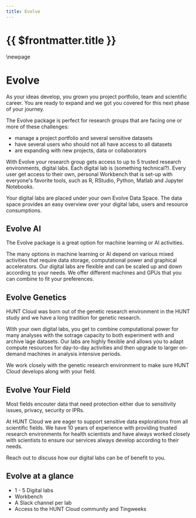 ```yaml
---
title: Evolve
---
```


# {{ $frontmatter.title }}


\newpage

# Evolve

As your ideas develop, you grown you project portfolio, team and scientific career. You are ready to expand and we got you covered for this next phase of your journey. 

The Evolve package is perfect for research groups that are facing one or more of these challenges:
- manage a project portfolio and several sensitive datasets 
- have several users who should not all have access to all datasets
- are expanding with new projects, data or collaborators

With Evolve your research group gets access to up to 5 trusted research environments, digital labs. Each digital lab is (something technical?). Every user get access to their own, personal Workbench that is set-up with everyone's favorite tools, such as R, RStudio, Python, Matlab and Jupyter Notebooks.

Your digital labs are placed under your own Evolve Data Space.
The data space provides an easy overview over your digital labs, users and resource consumptions.   

## Evolve AI
The Evolve package is a great option for machine learning or AI activities. 

The many options in machine learning or AI depend on various mixed activities that require data storage, computational power and graphical accelerators. Our digital labs are flexible and can be scaled up and down according to your needs. We offer different machines and GPUs that you can combine to fit your preferences.

## Evolve Genetics
HUNT Cloud was born out of the genetic research environment in the HUNT study and we have a long tradition for genetic research.

With your own digital labs, you get to combine computational power for many analyses with the sotrage capacity to both experiment with and archive lage datasets. Our labs are highly flexible and allows you to adapt compute resources for day-to-day activities and then upgrade to larger on-demand machines in analysis intensive periods. 

We work closely with the genetic research environment to make sure HUNT Cloud develops along with your field.

## Evolve Your Field
Most fields encouter data that need protection either due to sensitivity issues, privacy, security or IPRs.

At HUNT Cloud we are eager to support sensitive data explorations from all scientific fields. We have 10 years of experience with providing trusted research environments for health scientists and have always worked closely with scientists to ensure our services always develop according to their needs. 

Reach out to discuss how our digital labs can be of benefit to you.

## Evolve at a glance

- 1 - 5 Digital labs
- Workbench
- A Slack channel per lab
- Access to the HUNT Cloud community and Tingweeks


